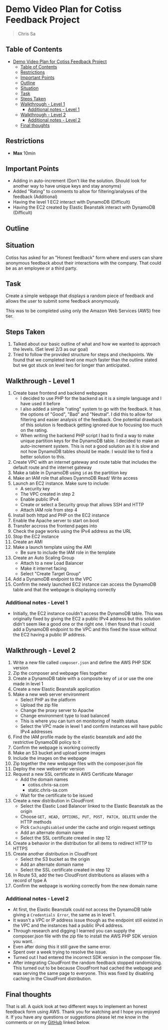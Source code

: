 # Demo Video Plan for Cotiss Feedback Project

> Chris Sa

## Table of Contents

- [Demo Video Plan for Cotiss Feedback Project](#demo-video-plan-for-cotiss-feedback-project)
  - [Table of Contents](#table-of-contents)
  - [Restrictions](#restrictions)
  - [Important Points](#important-points)
  - [Outline](#outline)
  - [Situation](#situation)
  - [Task](#task)
  - [Steps Taken](#steps-taken)
  - [Walkthrough - Level 1](#walkthrough---level-1)
    - [Additional notes - Level 1](#additional-notes---level-1)
  - [Walkthrough - Level 2](#walkthrough---level-2)
    - [Additional notes - Level 2](#additional-notes---level-2)
  - [Final thoughts](#final-thoughts)

## Restrictions

- **Max** 10min

## Important Points

- Adding in auto-increment (Don't like the solution. Should look for another way to have unique keys and stay anonyms)
- Added "Rating" to comments to allow for filtering/analyses of the feedback (Additional)
- Having the level 1 EC2 interact with DynamoDB (Difficult)
- Having the EC2 created by Elastic Beanstalk interact with DynamoDB (Difficult)

## Outline

## Situation

Cotiss has asked for an "Honest feedback" form where end users can share anonymous feedback about their interactions with the company.
That could be as an employee or a third party.

## Task

Create a simple webpage that displays a random piece of feedback and allows the user to submit some feedback anonymously.  

This was to be completed using only the Amazon Web Services (AWS) free tier.

## Steps Taken

 1. Talked about our basic outline of what and how we wanted to approach the levels. (Set level 2/3 as our goal)
 2. Tried to follow the provided structure for steps and checkpoints. We found that we completed level one much faster than the outline stated but we got stuck on level two for longer than anticipated.

## Walkthrough - Level 1

1. Create base frontend and backend webpages
   - I decided to use PHP for the backend as it is a simple language and I have used it before
   - I also added a simple "rating" system to go with the feedback. It has the options of "Good", "Bad" and "Neutral". I did this to allow for filtering and easier analysis of the feedback. One potential drawback of this solution is feedback getting ignored due to focusing too much on the rating.
   - When writing the backend PHP script I had to find a way to make unique partition keys for the DynamoDB table. I decided to make an auto-increment system. This is not a good solution as it is slow and not how DynamoDB tables should be made. I would like to find a better solution to this.
2. Create VPC with an internet gateway and route table that includes the default route and the internet gateway
3. Make a table in DynamoDB using `id` as the partition key
4. Make an IAM role that allows DyanmoDB Read/ Write access
5. Launch an EC2 instance. Make sure to include:
   - A security key
   - The VPC created in step 2
   - Enable public IPv4
   - Create or select a Security group that allows SSH and HTTP
   - Attach IAM role from step 4
6. Install both httpd and PHP on the EC2 instance
7. Enable the Apache server to start on boot
8. Transfer accross the frontend pages into
9. Check the page works using the IPv4 address as the URL
10. Stop the EC2 instance
11. Create an AMI
12. Make a launch template using the AMI
    - Be sure to include the IAM role in the template
13. Create an Auto Scaling Group
    - Attach to a new Load Balancer
    - Make it internet facing
    - Select "Create Target Group"
14. Add a DynamoDB endpoint to the VPC
15. Confirm the newly launched EC2 instance can access the DynamoDB table and that the webpage is displaying correctly

### Additional notes - Level 1

- Initially, the EC2 instance couldn't access the DynamoDB table. This was originally fixed by giving the EC2 a public IPv4 address but this solution didn't seem like a good one or the right one. I then found that I could add a DynamoDB endpoint to the VPC and this fixed the issue without the EC2 having a public IP address.

## Walkthrough - Level 2

1. Write a new file called `composer.json` and define the AWS PHP SDK version
2. Zip the composer and webpage files together
3. Create a DynamoDB table with a composite key of `id` or use the one made in level 1
4. Create a new Elastic Beanstalk application
5. Make a new web server environment
    - Select PHP as the platform
    - Upload the zip file
    - Change the proxy server to Apache
    - Change environment type to load balanced
    - This is where you can turn on monitoring of health status
    - Select the VPC made in level 1 and confirm instances will have public IPv4 addresses
6. Find the IAM profile made by the elastic beanstalk and add the restrictive DynamoDB policy to it
7. Confirm the webpage is working correctly
8. Make an S3 bucket and upload some images
9. Include the images on the webpage
10. Zip together the new webpage files with the composer.json file
11. Deploy the new webserver version
12. Request a new SSL certificate in AWS Certificate Manager
    - Add the domain names
      - cotiss.chris-sa.com
      - static.chris-sa.com
    - Wait for the certificate to be issued
13. Create a new distribution in CloudFront
    - Select the Elastic Load Balancer linked to the Elastic Beanstalk as the origin
    - Choose `GET, HEAD, OPTIONS, PUT, POST, PATCH, DELETE` under the HTTP methods
    - Pick `CachingDisabled` under the cache and origin request settings
    - Add an alternate domain name
    - Select the SSL certificate created in step 12
14. Create a behavior in the distribution for all items to redirect HTTP to HTTPS
15. Create another distribution in CloudFront
    - Select the S3 bucket as the origin
    - Add an alternate domain name
    - Select the SSL certificate created in step 12
16. In Route 53, add the two CloudFront distributions as aliases with a record of type A
17. Confirm the webpage is working correctly from the new domain name

### Additional notes - Level 2

- At first, the Elastic Beanstalk could not access the DynamoDB table giving a `Credentials Error`, the same as in level 1.
- It wasn't a VPC or IP address issue though as the endpoint still existed in the VPC and the instances had a public IPv4 address.
- Through research and digging I learned you can supply the composer.json file with the zip file to install the AWS PHP SDK version you want.
- Even after doing this it still gave the same error.
- Spent over a week trying to resolve the issue.
- Turned out I had entered the incorrect SDK version in the composer file.
- After integrating CloudFront the random feedback stopped randomizing. This turned out to be because CloudFront had cached the webpage and was serving the same page to everyone. This was fixed by disabling caching in the CloudFront distribution.

## Final thoughts

That is all. A quick look at two different ways to implement an honest feedback form using AWS. Thank you for watching and I hope you enjoyed it. If you have any questions or suggestions please let me know in the comments or on my [GitHub](https://github.com/JJeeff248/cotiss-project) linked below.
